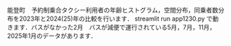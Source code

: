 能登町　予約制乗合タクシー利用者の年齢ヒストグラム，空間分布，同乗者数分布を2023年と2024(25)年の比較を行います．
streamlit run app1230.py で動きます．バスがなかった2月　バスが減便で運行されている5月，7月，11月，2025年1月のデータがあります．
